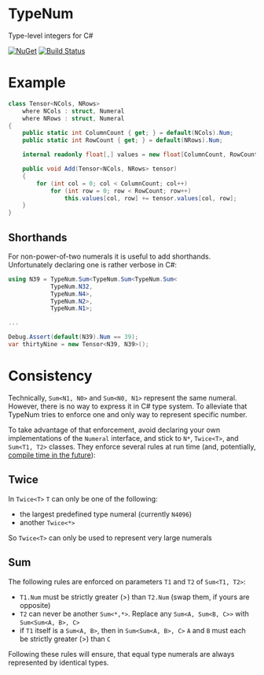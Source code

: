 # TypeNum
Type-level integers for C#

[![NuGet](https://img.shields.io/nuget/v/TypeNum.svg)](https://www.nuget.org/packages/TypeNum/)
[![Build Status](https://losttech.visualstudio.com/TypeNum/_apis/build/status/losttech.TypeNum?branchName=master)](https://losttech.visualstudio.com/TypeNum/_build/latest?definitionId=29&branchName=master)

# Example
```csharp
class Tensor<NCols, NRows>
    where NCols : struct, Numeral
    where NRows : struct, Numeral
{
    public static int ColumnCount { get; } = default(NCols).Num;
    public static int RowCount { get; } = default(NRows).Num;

    internal readonly float[,] values = new float[ColumnCount, RowCount];

    public void Add(Tensor<NCols, NRows> tensor)
    {
        for (int col = 0; col < ColumnCount; col++)
            for (int row = 0; row < RowCount; row++)
                this.values[col, row] += tensor.values[col, row];
    }
}
```

## Shorthands
For non-power-of-two numerals it is useful to add shorthands.
Unfortunately declaring one is rather verbose in C#:
```csharp
using N39 = TypeNum.Sum<TypeNum.Sum<TypeNum.Sum<
			TypeNum.N32,
			TypeNum.N4>,
			TypeNum.N2>,
			TypeNum.N1>;

...

Debug.Assert(default(N39).Num == 39);
var thirtyNine = new Tensor<N39, N39>();
```

# Consistency
Technically, `Sum<N1, N0>` and `Sum<N0, N1>` represent the same numeral.
However, there is no way to express it in C# type system. To alleviate that
TypeNum tries to enforce one and only way to represent specific number.

To take advantage of that enforcement, avoid declaring your own implementations
of the `Numeral` interface, and stick to `N*`, `Twice<T>`, and `Sum<T1, T2>`
classes. They enforce several rules at run time (and, potentially, [compile
time in the future](https://github.com/losttech/TypeNum/issues/1)):

## Twice
In `Twice<T>` `T` can only be one of the following:

* the largest predefined type numeral (currently `N4096`)
* another `Twice<*>`

So `Twice<T>` can only be used to represent very large numerals

## Sum
The following rules are enforced on parameters `T1` and `T2` of `Sum<T1, T2>`:

* `T1.Num` must be strictly greater (>) than `T2.Num` (swap them, if yours are opposite)
* `T2` can never be another `Sum<*,*>`. Replace any `Sum<A, Sum<B, C>>` with
`Sum<Sum<A, B>, C>`
* if `T1` itself is a `Sum<A, B>`, then in `Sum<Sum<A, B>, C>` `A` and `B` must
each be strictly greater (>) than `C`

Following these rules will ensure, that equal type numerals are always
represented by identical types.
